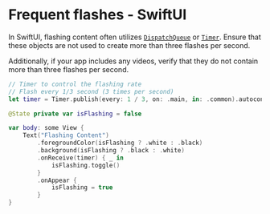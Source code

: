 # Frequent flashes - SwiftUI

In SwiftUI, flashing content often utilizes [`DispatchQueue`](https://developer.apple.com/documentation/dispatch/dispatchqueue) or [`Timer`](https://developer.apple.com/documentation/foundation/timer). Ensure that these objects are not used to create more than three flashes per second.

Additionally, if your app includes any videos, verify that they do not contain more than three flashes per second.


```swift
// Timer to control the flashing rate
// Flash every 1/3 second (3 times per second)
let timer = Timer.publish(every: 1 / 3, on: .main, in: .common).autoconnect()

@State private var isFlashing = false

var body: some View {
    Text("Flashing Content")
        .foregroundColor(isFlashing ? .white : .black)
        .background(isFlashing ? .black : .white)
        .onReceive(timer) { _ in
            isFlashing.toggle()
        }
        .onAppear {
            isFlashing = true
        }
}
```
